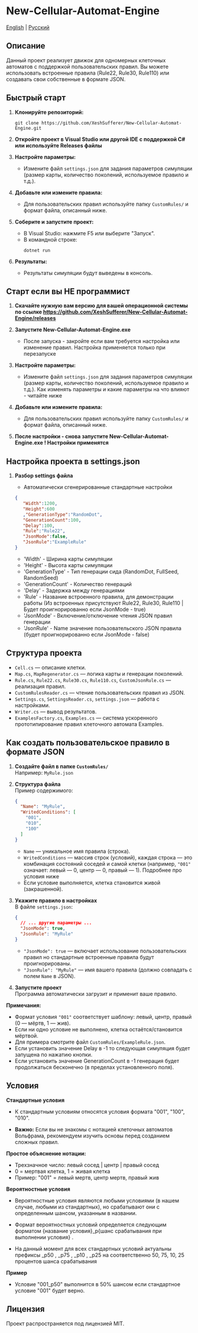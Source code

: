# New-Cellular-Automat-Engine

[English](README.md) | [Русский](README.ru.md)

## Описание

Данный проект реализует движок для одномерных клеточных автоматов с поддержкой пользовательских правил. Вы можете использовать встроенные правила (Rule22, Rule30, Rule110) или создавать свои собственные в формате JSON.

## Быстрый старт

1. **Клонируйте репозиторий:**
   ```
   git clone https://github.com/XeshSufferer/New-Cellular-Automat-Engine.git
   ```

2. **Откройте проект в Visual Studio или другой IDE с поддержкой C# или используйте Releases файлы**

3. **Настройте параметры:**
   - Измените файл `settings.json` для задания параметров симуляции (размер карты, количество поколений, используемое правило и т.д.).

4. **Добавьте или измените правила:**
   - Для пользовательских правил используйте папку `CustomRules/` и формат файла, описанный ниже.

5. **Соберите и запустите проект:**
   - В Visual Studio: нажмите F5 или выберите "Запуск".
   - В командной строке:
     ```
     dotnet run
     ```

6. **Результаты:**
   - Результаты симуляции будут выведены в консоль.

## Старт если вы НЕ программист


1. **Скачайте нужную вам версию для вашей операционной системы по ссылке https://github.com/XeshSufferer/New-Cellular-Automat-Engine/releases**

2. **Запустите New-Cellular-Automat-Engine.exe**
   - После запуска - закройте если вам требуется настройка или изменение правил. Настройка применяется только при перезапуске


3. **Настройте параметры:**
   - Измените файл `settings.json` для задания параметров симуляции (размер карты, количество поколений, используемое правило и т.д.). Как изменять параметры и какие параметры на что влияют - читайте ниже

4. **Добавьте или измените правила:**
   - Для пользовательских правил используйте папку `CustomRules/` и формат файла, описанный ниже.

5. **После настройки - снова запустите New-Cellular-Automat-Engine.exe ! Настройки применятся**


## Настройка проекта в settings.json

1. **Разбор settings файла**
   - Автоматически сгенерированные стандартные настройки 
   ```json
   {
      "Width":1200,
      "Height":600
      ,"GenerationType":"RandomDot",
      "GenerationCount":100,
      "Delay":100,
      "Rule":"Rule22",
      "JsonMode":false, 
      "JsonRule":"ExampleRule"
   }
   ```

   - 'Width' - Ширина карты симуляции
   - 'Height' - Высота карты симуляции
   - 'GenerationType' - Тип генерации сида (RandomDot, FullSeed, RandomSeed)
   - 'GenerationCount' - Количество генераций
   - 'Delay' - Задержка между генерациями
   - 'Rule' - Название встроенного правила, для демонстрации работы (Из встроенных присутствуют Rule22, Rule30, Rule110 | Будет проигнорированно если JsonMode - true)
   - 'JsonMode' - Включение/отключение чтения JSON правил генерации
   - 'JsonRule' - Name значение пользовательского JSON правила (будет проигнорированно если JsonMode - false) 


## Структура проекта

- `Cell.cs` — описание клетки.
- `Map.cs`, `MapRegenerator.cs` — логика карты и генерации поколений.
- `Rule.cs`, `Rule22.cs`, `Rule30.cs`, `Rule110.cs`, `CustomJsonRule.cs` — реализация правил.
- `CustomRulesReader.cs` — чтение пользовательских правил из JSON.
- `Settings.cs`, `SettingsReader.cs`, `settings.json` — работа с настройками.
- `Writer.cs` — вывод результатов.
- `ExamplesFactory.cs`, `Examples.cs` — система ускоренного прототипирование правил клеточного автомата Examples.

## Как создать пользовательское правило в формате JSON

1. **Создайте файл в папке `CustomRules/`**  
   Например: `MyRule.json`

2. **Структура файла**  
   Пример содержимого:
   ```json
   {
     "Name": "MyRule",
     "WritedConditions": [
       "001",
       "010",
       "100"
     ]
   }
   ```
   - `Name` — уникальное имя правила (строка).
   - `WritedConditions` — массив строк (условий), каждая строка — это комбинация состояний соседей и самой клетки (например, `"001"` означает: левый — 0, центр — 0, правый — 1). Подробнее про условия ниже
   - Если условие выполняется, клетка становится живой (закрашенной).

3. **Укажите правило в настройках**  
   В файле `settings.json`:
   ```json
   {
     // ... другие параметры ...
     "JsonMode": true,
     "JsonRule": "MyRule"
   }
   ```
   - `"JsonMode": true` — включает использование пользовательских правил но стандартные встроенные правила будут проигнорированы.
   - `"JsonRule": "MyRule"` — имя вашего правила (должно совпадать с полем `Name` в JSON).

4. **Запустите проект**  
   Программа автоматически загрузит и применит ваше правило.

**Примечания:**
- Формат условия `"001"` соответствует шаблону: левый, центр, правый (0 — мёртв, 1 — жив).
- Если ни одно условие не выполнено, клетка остаётся/становится мёртвой.
- Для примера смотрите файл `CustomRules/ExampleRule.json`.
- Если установить значение Delay в -1 то следующая симуляция будет запущена по нажатию кнопки.
- Если установить значение GenerationCount в -1 генерация будет продолжаться бесконечно (в пределах установленного поля).

## Условия

**Стандартные условия**

- К стандартным условиям относятся условия формата "001", "100", "010".

- **Важно:** Если вы не знакомы с нотацией клеточных автоматов Вольфрама, рекомендуем изучить основы перед созданием сложных правил.

**Простое объяснение нотации:**
- Трехзначное число: левый сосед | центр | правый сосед
- 0 = мертвая клетка, 1 = живая клетка
- Пример: "001" = левый мертв, центр мертв, правый жив

**Вероятностные условия**

- Вероятностные условия являются любыми условиями (в нашем случае, любыми из стандартных), но срабатывают они с определенным шансом, указанным в названии.

- Формат вероятностных условий определяется следующим форматом {название условия}_p{шанс срабатывания при выполнении условия} . 

- На данный момент для всех стандартных условий актуальны префиксы _p50 , _p75 , _p10 , _p25 на соответственно 50, 75, 10, 25 процентов шанса срабатывания

**Пример**
- Условие "001_p50" выполнится в 50% шансом если стандартное условие "001" будет верно. 


## Лицензия

Проект распространяется под лицензией MIT.

